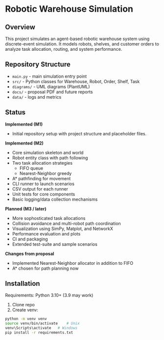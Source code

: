 # Robotic Warehouse Simulation

## Overview
This project simulates an agent-based robotic warehouse system using discrete-event simulation. It models robots, shelves, and customer orders to analyze task allocation, routing, and system performance.

## Repository Structure
- `main.py` - main simulation entry point
- `src/` - Python classes for Warehouse, Robot, Order, Shelf, Task
- `diagrams/` - UML diagrams (PlantUML)
- `docs/` - proposal PDF and future reports
- `data/` - logs and metrics

## Status

**Implemented (M1)**
- Initial repository setup with project structure and placeholder files.


**Implemented (M2)**
- Core simulation skeleton and world
- Robot entity class with path following
- Two task allocation strategies
    - FIFO queue
    - Nearest-Neighbor greedy
- A* pathfinding for movement
- CLI runner to launch scenarios
- CSV output for each runner
- Unit tests for core components
- Basic logging/data collection mechanisms

**Planned (M3 / later)**
- More sophosticated task allocations
- Collision avoidance and multi-robot path coordination
- Visualization using SimPy, Matplot, and NetworkX
- Performance evaluation and plots
- CI and packaging
- Extended test-suite and sample scenarios

**Changes from proposal**
- Implemented Nearest-Neighbor allocator in addition to FIFO
- A* chosen for path planning now

## Installation
Requirements: Python 3.10+ (3.9 may work)
1. Clone repo
2. Create venv:
```bash
python -m venv venv
source venv/bin/activate    # Unix
venv\Scripts\activate   # Windows
pip install -r requirements.txt
